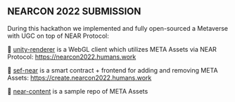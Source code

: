 ## NEARCON 2022 SUBMISSION
During this hackathon we implemented and fully open-sourced a Metaverse with UGC on top of NEAR Protocol:

🌈 [unity-renderer](https://github.com/humans-meta/unity-renderer) is a WebGL client which utilizes META Assets via NEAR Protocol: https://nearcon2022.humans.work

🧙 [sef-near](https://github.com/humans-meta/sef-near) is a smart contract + frontend for adding and removing META Assets: https://create.nearcon2022.humans.work
 
🍿 [near-content](https://github.com/humans-meta/near-content) is a sample repo of META Assets
